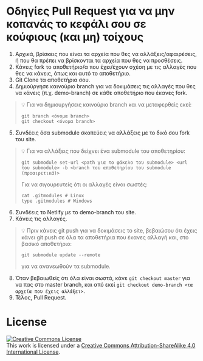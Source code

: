 # Οδηγίες Pull Request για να μην κοπανάς το κεφάλι σου σε κούφιους (και μη) τοίχους

1. Αρχικά, βρίσκεις που είναι τα αρχεία που θες να αλλάξεις/αφαιρέσεις, ή που θα πρέπει να βρίσκονται τα αρχεία που θες να προσθέσεις.
2. Κάνεις fork το αποθετήριο/α που έχει/έχουν σχέση με τις αλλαγές που θες να κάνεις, όπως και αυτό το αποθετήριο.
3. Git Clone τα αποθετήρια σου.
4. Δημιούργησε καινούριο branch για να δοκιμάσεις τις αλλαγές που θες να κάνεις (π.χ. demo-branch) σε κάθε αποθετήριο που έκανες fork.
> :bulb: Για να δημιουργήσεις καινούριο branch και να μεταφερθείς εκεί:
> ```
> git branch <όνομα branch>
> git checkout <όνομα branch>
> ```
5. Συνδέεις όσα submodule σκοπεύεις να αλλάξεις με το δικό σου fork του site.
> :bulb: Για να αλλάξεις που δείχνει ένα submodule του αποθετηρίου:
> ```
> git submodule set-url <path για το φάκελο του submodule> <url του submodule> -b <branch του αποθετηρίου του submodule (προαιρετικά)>
> ```
> Για να σιγουρευτείς ότι οι αλλαγές είναι σωστές:
> ```
> cat .gitmodules # Linux
> type .gitmodules # Windows
> ```
6. Συνδέεις το Netlify με το demo-branch του site.
7. Κάνεις τις αλλαγές.
> :bulb: Πριν κάνεις git push για να δοκιμάσεις το site, βεβαιώσου ότι έχεις κάνει git push σε όλα τα αποθετήρια που έκανες αλλαγή και, στο βασικό αποθετήριο:
> ```
> git submodule update --remote
> ```
> για να ανανεωθούν τα submodule.
8. Όταν βεβαιωθείς ότι όλα είναι σωστά, κάνε `git checkout master` για να πας στο master branch, και από εκεί `git checkout demo-branch <τα αρχεία που έχεις αλλάξει>`. 
9. Τέλος, Pull Request.

# License

<a rel="license" href="http://creativecommons.org/licenses/by-sa/4.0/"><img alt="Creative Commons License" style="border-width:0" src="https://i.creativecommons.org/l/by-sa/4.0/80x15.png" /></a><br />This work is licensed under a <a rel="license" href="http://creativecommons.org/licenses/by-sa/4.0/">Creative Commons Attribution-ShareAlike 4.0 International License</a>.
